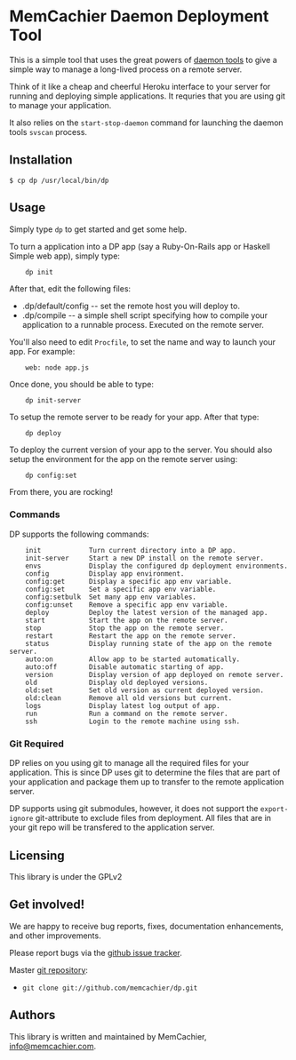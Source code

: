 # MemCachier Daemon Deployment Tool

This is a simple tool that uses the great powers of [daemon
tools](http://cr.yp.to/daemontools.html) to give a simple way to
manage a long-lived process on a remote server.

Think of it like a cheap and cheerful Heroku interface to your server
for running and deploying simple applications. It requries that you
are using git to manage your application.

It also relies on the `start-stop-daemon` command for launching the daemon
tools `svscan` process.

## Installation
    
    $ cp dp /usr/local/bin/dp

## Usage

Simply type `dp` to get started and get some help.

To turn a application into a DP app (say a Ruby-On-Rails app or
Haskell Simple web app), simply type:

        dp init

After that, edit the following files:
  * .dp/default/config -- set the remote host you will deploy to.
  * .dp/compile -- a simple shell script specifying how to compile
    your application to a runnable process. Executed on the remote
    server.

You'll also need to edit `Procfile`, to set the name and way to launch your
app. For example:

        web: node app.js

Once done, you should be able to type:

        dp init-server

To setup the remote server to be ready for your app. After that type:

        dp deploy

To deploy the current version of your app to the server. You should
also setup the environment for the app on the remote server using:

        dp config:set

From there, you are rocking!

### Commands

DP supports the following commands:

        init            Turn current directory into a DP app.
        init-server     Start a new DP install on the remote server.
        envs            Display the configured dp deployment environments.
        config          Display app environment.
        config:get      Display a specific app env variable.
        config:set      Set a specific app env variable.
        config:setbulk  Set many app env variables.
        config:unset    Remove a specific app env variable.
        deploy          Deploy the latest version of the managed app.
        start           Start the app on the remote server.
        stop            Stop the app on the remote server.
        restart         Restart the app on the remote server.
        status          Display running state of the app on the remote server.
        auto:on         Allow app to be started automatically.
        auto:off        Disable automatic starting of app.
        version         Display version of app deployed on remote server.
        old             Display old deployed versions.
        old:set         Set old version as current deployed version.
        old:clean       Remove all old versions but current.
        logs            Display latest log output of app.
        run             Run a command on the remote server.
        ssh             Login to the remote machine using ssh.

### Git Required

DP relies on you using git to manage all the required files for your
application. This is since DP uses git to determine the files that are
part of your application and package them up to transfer to the remote
application server.

DP supports using git submodules, however, it does not support the
`export-ignore` git-attribute to exclude files from deployment. All
files that are in your git repo will be transfered to the application
server.

## Licensing

This library is under the GPLv2

## Get involved!

We are happy to receive bug reports, fixes, documentation enhancements,
and other improvements.

Please report bugs via the
[github issue tracker](http://github.com/memcachier/dp/issues).

Master [git repository](http://github.com/memcachier/dp):

* `git clone git://github.com/memcachier/dp.git`

## Authors

This library is written and  maintained by MemCachier,
<info@memcachier.com>.

